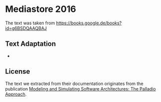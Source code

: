 # Mediastore 2016

The text was taken from https://books.google.de/books?id=g6BSDQAAQBAJ


## Text Adaptation

 -
 
## License

The text we extracted from their documentation originates from the publication [Modeling and Simulating Software Architectures: The Palladio Approach](https://books.google.de/books?id=g6BSDQAAQBAJ).